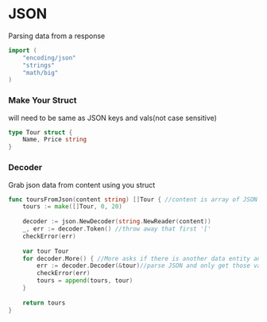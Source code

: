 # JSON

Parsing data from a response

```go
import (
	"encoding/json"
    "strings"
    "math/big"
)
```

### Make Your Struct

will need to be same as JSON keys and vals(not case sensitive)

```go
type Tour struct {
    Name, Price string 
}
```

### Decoder 

Grab json data from content using you struct

```go
func toursFromJson(content string) []Tour { //content is array of JSON
    tours := make([]Tour, 0, 20)
    
    decoder := json.NewDecoder(string.NewReader(content))
    _, err := decoder.Token() //throw away that first '[' 
    checkError(err)
    
    var tour Tour
    for decoder.More() { //More asks if there is another data entity and if true returns true and moves decoder there
        err := decoder.Decoder(&tour)//parse JSON and only get those values in your struct leaving it in tour
        checkError(err)
        tours = append(tours, tour)
    }
    
    return tours
}
```

